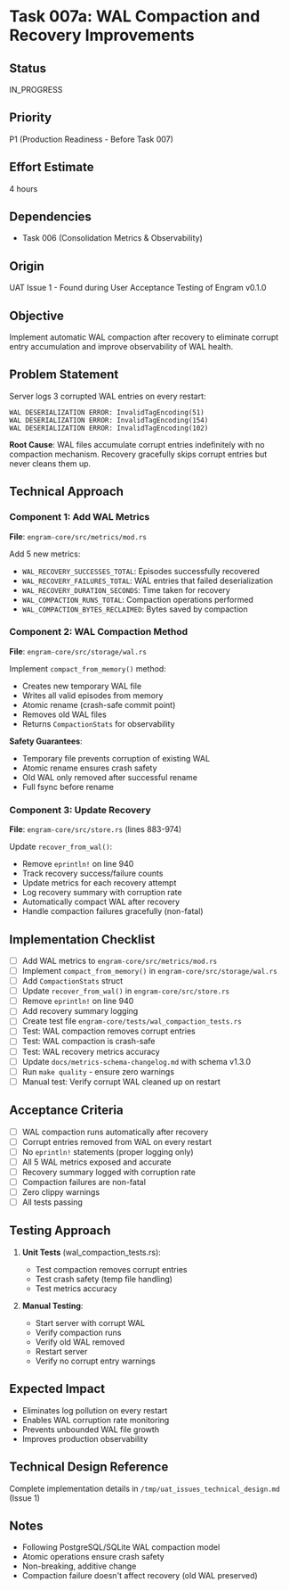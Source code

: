 # Task 007a: WAL Compaction and Recovery Improvements

## Status
IN_PROGRESS

## Priority
P1 (Production Readiness - Before Task 007)

## Effort Estimate
4 hours

## Dependencies
- Task 006 (Consolidation Metrics & Observability)

## Origin
UAT Issue 1 - Found during User Acceptance Testing of Engram v0.1.0

## Objective
Implement automatic WAL compaction after recovery to eliminate corrupt entry accumulation and improve observability of WAL health.

## Problem Statement
Server logs 3 corrupted WAL entries on every restart:
```
WAL DESERIALIZATION ERROR: InvalidTagEncoding(51)
WAL DESERIALIZATION ERROR: InvalidTagEncoding(154)
WAL DESERIALIZATION ERROR: InvalidTagEncoding(102)
```

**Root Cause**: WAL files accumulate corrupt entries indefinitely with no compaction mechanism. Recovery gracefully skips corrupt entries but never cleans them up.

## Technical Approach

### Component 1: Add WAL Metrics
**File**: `engram-core/src/metrics/mod.rs`

Add 5 new metrics:
- `WAL_RECOVERY_SUCCESSES_TOTAL`: Episodes successfully recovered
- `WAL_RECOVERY_FAILURES_TOTAL`: WAL entries that failed deserialization
- `WAL_RECOVERY_DURATION_SECONDS`: Time taken for recovery
- `WAL_COMPACTION_RUNS_TOTAL`: Compaction operations performed
- `WAL_COMPACTION_BYTES_RECLAIMED`: Bytes saved by compaction

### Component 2: WAL Compaction Method
**File**: `engram-core/src/storage/wal.rs`

Implement `compact_from_memory()` method:
- Creates new temporary WAL file
- Writes all valid episodes from memory
- Atomic rename (crash-safe commit point)
- Removes old WAL files
- Returns `CompactionStats` for observability

**Safety Guarantees**:
- Temporary file prevents corruption of existing WAL
- Atomic rename ensures crash safety
- Old WAL only removed after successful rename
- Full fsync before rename

### Component 3: Update Recovery
**File**: `engram-core/src/store.rs` (lines 883-974)

Update `recover_from_wal()`:
- Remove `eprintln!` on line 940
- Track recovery success/failure counts
- Update metrics for each recovery attempt
- Log recovery summary with corruption rate
- Automatically compact WAL after recovery
- Handle compaction failures gracefully (non-fatal)

## Implementation Checklist
- [ ] Add WAL metrics to `engram-core/src/metrics/mod.rs`
- [ ] Implement `compact_from_memory()` in `engram-core/src/storage/wal.rs`
- [ ] Add `CompactionStats` struct
- [ ] Update `recover_from_wal()` in `engram-core/src/store.rs`
- [ ] Remove `eprintln!` on line 940
- [ ] Add recovery summary logging
- [ ] Create test file `engram-core/tests/wal_compaction_tests.rs`
- [ ] Test: WAL compaction removes corrupt entries
- [ ] Test: WAL compaction is crash-safe
- [ ] Test: WAL recovery metrics accuracy
- [ ] Update `docs/metrics-schema-changelog.md` with schema v1.3.0
- [ ] Run `make quality` - ensure zero warnings
- [ ] Manual test: Verify corrupt WAL cleaned up on restart

## Acceptance Criteria
- [ ] WAL compaction runs automatically after recovery
- [ ] Corrupt entries removed from WAL on every restart
- [ ] No `eprintln!` statements (proper logging only)
- [ ] All 5 WAL metrics exposed and accurate
- [ ] Recovery summary logged with corruption rate
- [ ] Compaction failures are non-fatal
- [ ] Zero clippy warnings
- [ ] All tests passing

## Testing Approach
1. **Unit Tests** (wal_compaction_tests.rs):
   - Test compaction removes corrupt entries
   - Test crash safety (temp file handling)
   - Test metrics accuracy

2. **Manual Testing**:
   - Start server with corrupt WAL
   - Verify compaction runs
   - Verify old WAL removed
   - Restart server
   - Verify no corrupt entry warnings

## Expected Impact
- Eliminates log pollution on every restart
- Enables WAL corruption rate monitoring
- Prevents unbounded WAL file growth
- Improves production observability

## Technical Design Reference
Complete implementation details in `/tmp/uat_issues_technical_design.md` (Issue 1)

## Notes
- Following PostgreSQL/SQLite WAL compaction model
- Atomic operations ensure crash safety
- Non-breaking, additive change
- Compaction failure doesn't affect recovery (old WAL preserved)
